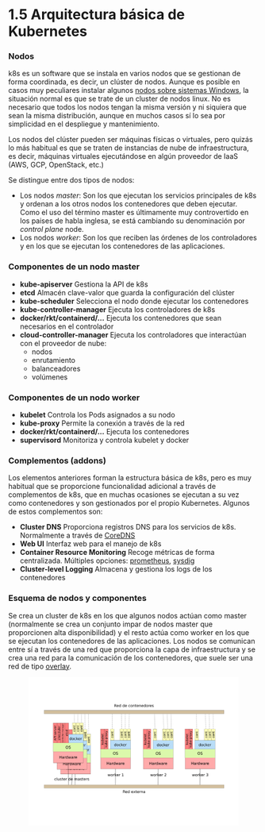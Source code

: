 # 1.5 Arquitectura básica de Kubernetes

### Nodos

k8s es un software que se instala en varios nodos que se gestionan de forma coordinada, es decir, un clúster de nodos. Aunque es posible en casos muy peculiares instalar algunos [nodos sobre sistemas Windows](https://kubernetes.io/docs/setup/production-environment/windows/intro-windows-in-kubernetes/), la situación normal es que se trate de un cluster de nodos linux. No es necesario que todos los nodos tengan la misma versión y ni siquiera que sean la misma distribución, aunque en muchos casos sí lo sea por simplicidad en el despliegue y mantenimiento.

Los nodos del clúster pueden ser máquinas físicas o virtuales, pero quizás lo más habitual es que se traten de instancias de nube de infraestructura, es decir, máquinas virtuales ejecutándose en algún proveedor de IaaS (AWS, GCP, OpenStack, etc.)

Se distingue entre dos tipos de nodos:

- Los nodos _master_: Son los que ejecutan los servicios principales de k8s y ordenan a los otros nodos los contenedores que deben ejecutar. Como el uso del término master es últimamente muy controvertido en los paises de habla inglesa, se está cambiando su denominación por _control plane_ node.
- Los nodos _worker_: Son los que reciben las órdenes de los controladores y en los que se ejecutan los contenedores de las aplicaciones.

### Componentes de un nodo master

- **kube-apiserver** Gestiona la API de k8s
- **etcd** Almacén clave-valor que guarda la configuración del clúster
- **kube-scheduler** Selecciona el nodo donde ejecutar los contenedores
- **kube-controller-manager** Ejecuta los controladores de k8s
- **docker/rkt/containerd/...** Ejecuta los contenedores que sean necesarios en el controlador
- **cloud-controller-manager** Ejecuta los controladores que interactúan con el proveedor de nube:
  - nodos
  - enrutamiento
  - balanceadores
  - volúmenes

### Componentes de un nodo worker

- **kubelet** Controla los Pods asignados a su nodo
- **kube-proxy** Permite la conexión a través de la red
- **docker/rkt/containerd/...** Ejecuta los contenedores
- **supervisord** Monitoriza y controla kubelet y docker

### Complementos (addons)

Los elementos anteriores forman la estructura básica de k8s, pero es muy habitual que se proporcione funcionalidad adicional a través de complementos de k8s, que en muchas ocasiones se ejecutan a su vez como contenedores y son gestionados por el propio Kubernetes. Algunos de estos complementos son:

- **Cluster DNS** Proporciona registros DNS para los servicios de k8s. Normalmente a través de [CoreDNS](https://coredns.io/)
- **Web UI** Interfaz web para el manejo de k8s
- **Container Resource Monitoring** Recoge métricas de forma centralizada. Múltiples opciones: [prometheus](https://prometheus.io/), [sysdig](https://sysdig.com/)
- **Cluster-level Logging** Almacena y gestiona los logs de los contenedores

### Esquema de nodos y componentes

Se crea un cluster de k8s en los que algunos nodos actúan como master (normalmente se crea un conjunto impar de nodos master que proporcionen alta disponibilidad) y el resto actúa como worker en los que se ejecutan los contenedores de las aplicaciones. Los nodos se comunican entre sí a través de una red que proporciona la capa de infraestructura y se crea una red para la comunicación de los contenedores, que suele ser una red de tipo [overlay](https://en.wikipedia.org/wiki/Overlay_network).

<figure><img src="../../../Despliegue-de-aplicaciones-web/assets/arquitectura.png" alt=""><figcaption></figcaption></figure>
